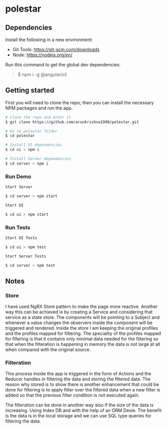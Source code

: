 # polestar

## Dependencies
Install the following in a new environment:

* Git Tools: https://git-scm.com/downloads
* Node: https://nodejs.org/en/

Run this command to get the global dev dependencies:

> $ npm i -g @angular/cli

## Getting started
First you will need to clone the repo; then you can install the necessary NPM packages and run the app.

```bash
# Clone the repo and enter it
$ git clone https://github.com/arunkrishna1990/polestar.git

# Go to polestar folder
$ cd polestar

# Install UI dependencies
$ cd ui > npm i

# Install Server dependencies
$ cd server > npm i

```
### Run Demo 
```bash
Start Server

$ cd server > npm start

Start UI

$ cd ui > npm start
```

### Run Tests
```bash
Start UI Tests

$ cd ui > npm test

Start Server Tests

$ cd server > npm test
```

## Notes
### Store
I have used NgRX Store pattern to make the page more reactive. Another way this can be achieved is by creating a Service and considering that service as a state store. The components will be pointing to a Subject and whenever a value changes the observers inside the component will be triggered and rendered. Inside the store I am keeping the original profiles and the profiles mapped for filtering. The speciality of the profiles mapped for filtering is that it contains only minimal data needed for the filtering so that when the filteration is happening in memory the data is not large at all when compared with the original source.

### Filteration
This process inside the app is triggered in the form of Actions and the Reducer handles in filtering the data and storing the filtered data. The reason why stored is to show there is another enhancement that could be done for filtering is to apply filter over the filtered data when a new filter is added so that the previous filter condition is not executed again.

The filteration can be done in another way also if the size of the data is increasing. Using Index DB and with the help of an ORM Dexie. The benefit is the data is in the local storage and we can use SQL type queries for filtering the data. 

